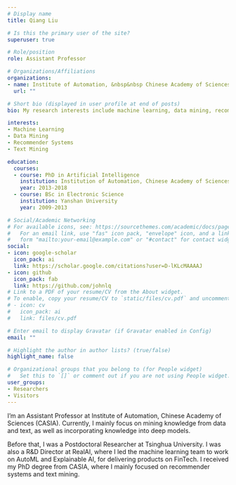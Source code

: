 ```yaml
---
# Display name
title: Qiang Liu

# Is this the primary user of the site?
superuser: true

# Role/position
role: Assistant Professor

# Organizations/Affiliations
organizations:
- name: Institute of Automation, &nbsp&nbsp Chinese Academy of Sciences
  url: ""

# Short bio (displayed in user profile at end of posts)
bio: My research interests include machine learning, data mining, recommender systems and AutoML.

interests:
- Machine Learning
- Data Mining
- Recommender Systems
- Text Mining

education:
  courses:
  - course: PhD in Artificial Intelligence
    institution: Institution of Automation, Chinese Academy of Sciences (CASIA)
    year: 2013-2018
  - course: BSc in Electronic Science
    institution: Yanshan University
    year: 2009-2013

# Social/Academic Networking
# For available icons, see: https://sourcethemes.com/academic/docs/page-builder/#icons
#   For an email link, use "fas" icon pack, "envelope" icon, and a link in the
#   form "mailto:your-email@example.com" or "#contact" for contact widget.
social:
- icon: google-scholar
  icon_pack: ai
  link: https://scholar.google.com/citations?user=D-lKLcMAAAAJ
- icon: github
  icon_pack: fab
  link: https://github.com/johnlq
# Link to a PDF of your resume/CV from the About widget.
# To enable, copy your resume/CV to `static/files/cv.pdf` and uncomment the lines below.
# - icon: cv
#   icon_pack: ai
#   link: files/cv.pdf

# Enter email to display Gravatar (if Gravatar enabled in Config)
email: ""

# Highlight the author in author lists? (true/false)
highlight_name: false

# Organizational groups that you belong to (for People widget)
#   Set this to `[]` or comment out if you are not using People widget.
user_groups:
- Researchers
- Visitors
---
```


I’m an Assistant Professor at Institute of Automation, Chinese Academy of Sciences (CASIA). Currently, I mainly focus on mining knowledge from data and text, as well as incorporating knowledge into deep models.

Before that, I was a Postdoctoral Researcher at Tsinghua University. I was also a R&D Director at RealAI, where I led the machine learning team to work on AutoML and Explainable AI, for delivering products on FinTech. I received my PhD degree from CASIA, where I mainly focused on recommender systems and text mining.
